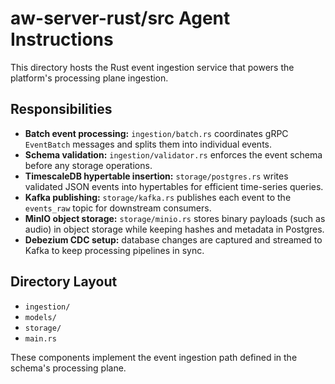 # aw-server-rust/src Agent Instructions

This directory hosts the Rust event ingestion service that powers the platform's processing plane ingestion.

## Responsibilities
- **Batch event processing:** `ingestion/batch.rs` coordinates gRPC `EventBatch` messages and splits them into individual events.
- **Schema validation:** `ingestion/validator.rs` enforces the event schema before any storage operations.
- **TimescaleDB hypertable insertion:** `storage/postgres.rs` writes validated JSON events into hypertables for efficient time-series queries.
- **Kafka publishing:** `storage/kafka.rs` publishes each event to the `events_raw` topic for downstream consumers.
- **MinIO object storage:** `storage/minio.rs` stores binary payloads (such as audio) in object storage while keeping hashes and metadata in Postgres.
- **Debezium CDC setup:** database changes are captured and streamed to Kafka to keep processing pipelines in sync.

## Directory Layout
- `ingestion/`
- `models/`
- `storage/`
- `main.rs`

These components implement the event ingestion path defined in the schema's processing plane.
